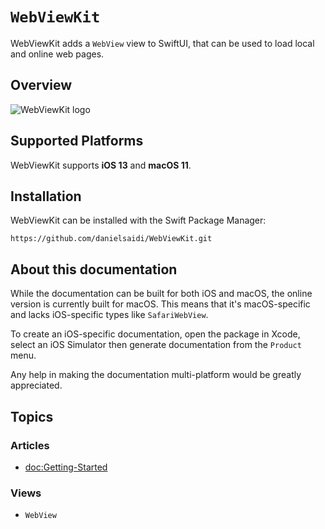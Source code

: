 # ``WebViewKit``

WebViewKit adds a ``WebView`` view to SwiftUI, that can be used to load local and online web pages.


## Overview

![WebViewKit logo](Logo.png)


## Supported Platforms

WebViewKit supports **iOS 13** and **macOS 11**.


## Installation

WebViewKit can be installed with the Swift Package Manager:

```
https://github.com/danielsaidi/WebViewKit.git
```


## About this documentation

While the documentation can be built for both iOS and macOS, the online version is currently built for macOS. This means that it's macOS-specific and lacks iOS-specific types like `SafariWebView`.

To create an iOS-specific documentation, open the package in Xcode, select an iOS Simulator then generate documentation from the `Product` menu.

Any help in making the documentation multi-platform would be greatly appreciated.


## Topics

### Articles

- <doc:Getting-Started>

### Views

- ``WebView``
